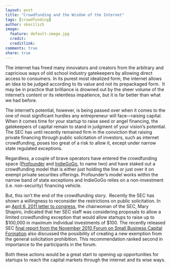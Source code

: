 ```yaml
---
layout: post
title: "Crowdfunding and the Wisdom of the Internet"
tags: [crowdfunding]
author: skocilich
image:
  feature: default-image.jpg
  credit: 
  creditlink: 
comments: true
share: true
---
```


<p class="big-text">The internet has freed many innovators and creators from the arbitrary and capricious ways of old school industry gatekeepers by allowing direct access to consumers. In its purest most idealized form, the internet allows an idea to be judged according to its value and not its prepackaged form.  It may be in practice that brilliance is drowned out by the sheer volume of the internet’s content or its relentless impatience, but it is far better than what we had before.</p>

The internet’s potential, however, is being passed over when it comes to the one of most significant hurdles any entrepreneur will face—raising capital. When it comes time for your startup to raise seed or angel financing, the gatekeepers of capital remain to stand in judgment of your vision’s potential. The SEC has until recently remained firm in the conviction that raising private financing through public solicitation of investors, such as internet crowdfunding, poses too great of a risk to allow it, except under narrow state regulated exceptions.

Regardless, a couple of brave operators have entered the crowdfunding space (<a href="https://www.profounder.com/">Profounder</a> and <a href="http://www.indiegogo.com/">IndieGoGo</a>, to name two) and have staked out a crowdfunding model that is either just holding the line or just over it on exempt private securities offerings. Profounder’s model works within the narrow band of state exceptions and IndieGoGo relies on a non-investment (i.e. non-security) financing vehicle.

But, this isn’t the end of the crowdfunding story.  Recently the SEC has shown a willingness to reconsider the restrictions on public solicitation. In an <a href="http://www.sec.gov/news/press/schapiro-issa-letter-040611.pdf">April 6, 2011 letter to congress</a>, the chairwoman of the SEC, Mary Shapiro, indicated that her SEC staff was considering proposals to allow a limited crowdfunding exception that would allow startups to raise up to $100,000 in maximum individual investments of $100. The recently released SEC <a href="http://sec.gov/info/smallbus/gbfor29.pdf">final report from the November 2010 Forum on Small Business Capital Formation</a> also discussed the possibility of creating a new exemption from the general solicitation prohibition. This recommendation ranked second in importance to the participants in the forum.   

Both these actions would be a great start to opening up opportunities for startups to reach the capital markets through the internet and its wise ways.  